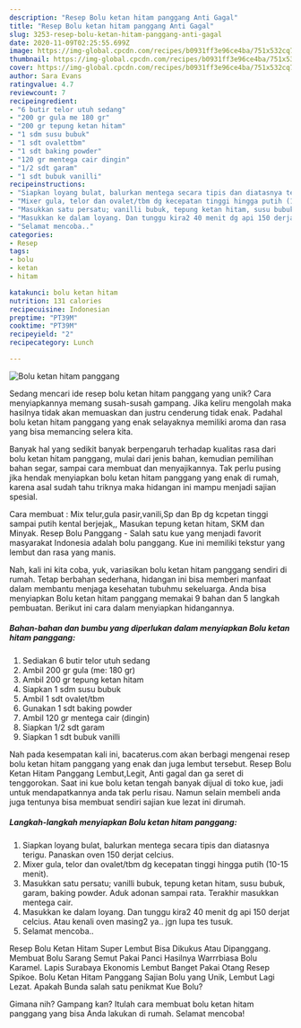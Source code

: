 ```yaml
---
description: "Resep Bolu ketan hitam panggang Anti Gagal"
title: "Resep Bolu ketan hitam panggang Anti Gagal"
slug: 3253-resep-bolu-ketan-hitam-panggang-anti-gagal
date: 2020-11-09T02:25:55.699Z
image: https://img-global.cpcdn.com/recipes/b0931ff3e96ce4ba/751x532cq70/bolu-ketan-hitam-panggang-foto-resep-utama.jpg
thumbnail: https://img-global.cpcdn.com/recipes/b0931ff3e96ce4ba/751x532cq70/bolu-ketan-hitam-panggang-foto-resep-utama.jpg
cover: https://img-global.cpcdn.com/recipes/b0931ff3e96ce4ba/751x532cq70/bolu-ketan-hitam-panggang-foto-resep-utama.jpg
author: Sara Evans
ratingvalue: 4.7
reviewcount: 7
recipeingredient:
- "6 butir telor utuh sedang"
- "200 gr gula me 180 gr"
- "200 gr tepung ketan hitam"
- "1 sdm susu bubuk"
- "1 sdt ovalettbm"
- "1 sdt baking powder"
- "120 gr mentega cair dingin"
- "1/2 sdt garam"
- "1 sdt bubuk vanilli"
recipeinstructions:
- "Siapkan loyang bulat, balurkan mentega secara tipis dan diatasnya terigu. Panaskan oven 150 derjat celcius."
- "Mixer gula, telor dan ovalet/tbm dg kecepatan tinggi hingga putih (10-15 menit)."
- "Masukkan satu persatu; vanilli bubuk, tepung ketan hitam, susu bubuk, garam, baking powder. Aduk adonan sampai rata. Terakhir masukkan mentega cair."
- "Masukkan ke dalam loyang. Dan tunggu kira2 40 menit dg api 150 derjat celcius. Atau kenali oven masing2 ya.. jgn lupa tes tusuk."
- "Selamat mencoba.."
categories:
- Resep
tags:
- bolu
- ketan
- hitam

katakunci: bolu ketan hitam 
nutrition: 131 calories
recipecuisine: Indonesian
preptime: "PT39M"
cooktime: "PT39M"
recipeyield: "2"
recipecategory: Lunch

---
```



![Bolu ketan hitam panggang](https://img-global.cpcdn.com/recipes/b0931ff3e96ce4ba/751x532cq70/bolu-ketan-hitam-panggang-foto-resep-utama.jpg)

Sedang mencari ide resep bolu ketan hitam panggang yang unik? Cara menyiapkannya memang susah-susah gampang. Jika keliru mengolah maka hasilnya tidak akan memuaskan dan justru cenderung tidak enak. Padahal bolu ketan hitam panggang yang enak selayaknya memiliki aroma dan rasa yang bisa memancing selera kita.

Banyak hal yang sedikit banyak berpengaruh terhadap kualitas rasa dari bolu ketan hitam panggang, mulai dari jenis bahan, kemudian pemilihan bahan segar, sampai cara membuat dan menyajikannya. Tak perlu pusing jika hendak menyiapkan bolu ketan hitam panggang yang enak di rumah, karena asal sudah tahu triknya maka hidangan ini mampu menjadi sajian spesial.

Cara membuat : Mix telur,gula pasir,vanili,Sp dan Bp dg kcpetan tinggi sampai putih kental berjejak,, Masukan tepung ketan hitam, SKM dan Minyak. Resep Bolu Panggang - Salah satu kue yang menjadi favorit masyarakat Indonesia adalah bolu panggang. Kue ini memiliki tekstur yang lembut dan rasa yang manis.


Nah, kali ini kita coba, yuk, variasikan bolu ketan hitam panggang sendiri di rumah. Tetap berbahan sederhana, hidangan ini bisa memberi manfaat dalam membantu menjaga kesehatan tubuhmu sekeluarga. Anda bisa menyiapkan Bolu ketan hitam panggang memakai 9 bahan dan 5 langkah pembuatan. Berikut ini cara dalam menyiapkan hidangannya.

<!--inarticleads1-->

##### Bahan-bahan dan bumbu yang diperlukan dalam menyiapkan Bolu ketan hitam panggang:

1. Sediakan 6 butir telor utuh sedang
1. Ambil 200 gr gula (me: 180 gr)
1. Ambil 200 gr tepung ketan hitam
1. Siapkan 1 sdm susu bubuk
1. Ambil 1 sdt ovalet/tbm
1. Gunakan 1 sdt baking powder
1. Ambil 120 gr mentega cair (dingin)
1. Siapkan 1/2 sdt garam
1. Siapkan 1 sdt bubuk vanilli


Nah pada kesempatan kali ini, bacaterus.com akan berbagi mengenai resep bolu ketan hitam panggang yang enak dan juga lembut tersebut. Resep Bolu Ketan Hitam Panggang Lembut,Legit, Anti gagal dan ga seret di tenggorokan. Saat ini kue bolu ketan tengah banyak dijual di toko kue, jadi untuk mendapatkannya anda tak perlu risau. Namun selain membeli anda juga tentunya bisa membuat sendiri sajian kue lezat ini dirumah. 

<!--inarticleads2-->

##### Langkah-langkah menyiapkan Bolu ketan hitam panggang:

1. Siapkan loyang bulat, balurkan mentega secara tipis dan diatasnya terigu. Panaskan oven 150 derjat celcius.
1. Mixer gula, telor dan ovalet/tbm dg kecepatan tinggi hingga putih (10-15 menit).
1. Masukkan satu persatu; vanilli bubuk, tepung ketan hitam, susu bubuk, garam, baking powder. Aduk adonan sampai rata. Terakhir masukkan mentega cair.
1. Masukkan ke dalam loyang. Dan tunggu kira2 40 menit dg api 150 derjat celcius. Atau kenali oven masing2 ya.. jgn lupa tes tusuk.
1. Selamat mencoba..


Resep Bolu Ketan Hitam Super Lembut Bisa Dikukus Atau Dipanggang. Membuat Bolu Sarang Semut Pakai Panci Hasilnya Warrrbiasa Bolu Karamel. Lapis Surabaya Ekonomis Lembut Banget Pakai Otang Resep Spikoe. Bolu Ketan Hitam Panggang Sajian Bolu yang Unik, Lembut Lagi Lezat. Apakah Bunda salah satu penikmat Kue Bolu? 

Gimana nih? Gampang kan? Itulah cara membuat bolu ketan hitam panggang yang bisa Anda lakukan di rumah. Selamat mencoba!
